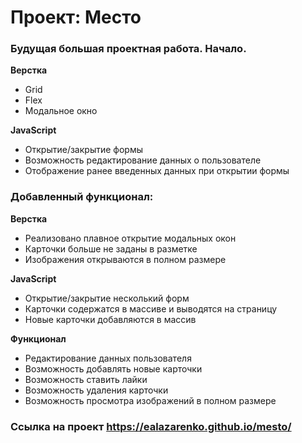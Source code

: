 # Проект: Место

### Будущая большая проектная работа. Начало.

**Верстка**

* Grid
* Flex
* Модальное окно

**JavaScript**

* Открытие/закрытие формы
* Возможность редактирование данных о пользователе
* Отображение ранее введенных данных при открытии формы

### Добавленный функционал:

**Верстка**

* Реализовано плавное открытие модальных окон
* Карточки больше не заданы в разметке
* Изображения открываются в полном размере

**JavaScript**

* Открытие/закрытие несколький форм
* Карточки содержатся в массиве и выводятся на страницу
* Новые карточки добавляются в массив

**Функционал**

* Редактирование данных пользователя
* Возможность добавлять новые карточки
* Возможность ставить лайки
* Возможность удаления карточки
* Возможность просмотра изображений в полном размере

### Ссылка на проект https://ealazarenko.github.io/mesto/
